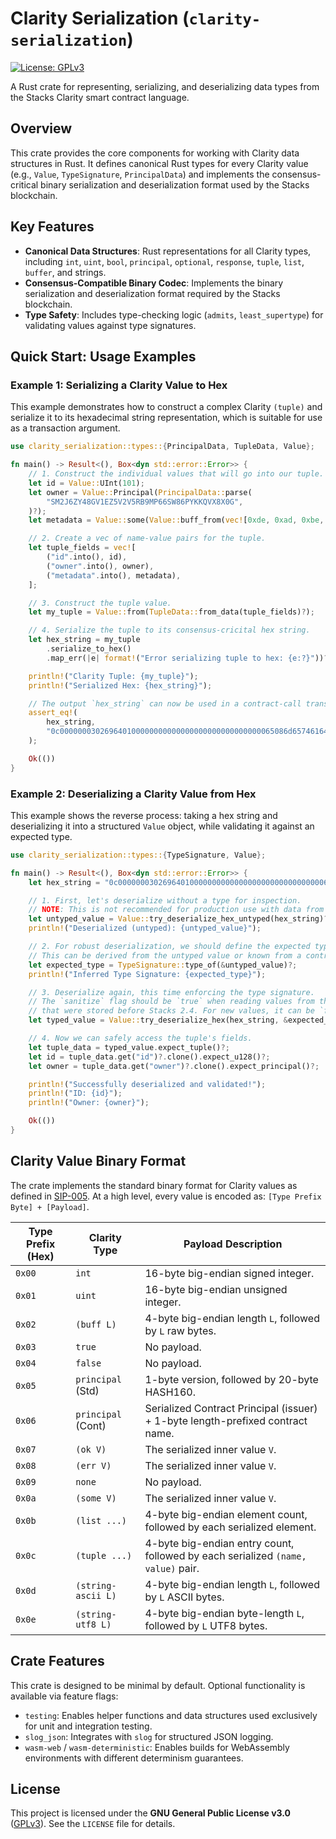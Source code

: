 # Clarity Serialization (`clarity-serialization`)

[![License: GPLv3](https://img.shields.io/badge/License-GPLv3-blue.svg)](https://www.gnu.org/licenses/gpl-3.0)

A Rust crate for representing, serializing, and deserializing data types from the Stacks Clarity smart contract language.

## Overview

This crate provides the core components for working with Clarity data structures in Rust. It defines canonical Rust types for every Clarity value (e.g., `Value`, `TypeSignature`, `PrincipalData`) and implements the consensus-critical binary serialization and deserialization format used by the Stacks blockchain.

## Key Features

*   **Canonical Data Structures**: Rust representations for all Clarity types, including `int`, `uint`, `bool`, `principal`, `optional`, `response`, `tuple`, `list`, `buffer`, and strings.
*   **Consensus-Compatible Binary Codec**: Implements the binary serialization and deserialization format required by the Stacks blockchain.
*   **Type Safety**: Includes type-checking logic (`admits`, `least_supertype`) for validating values against type signatures.

## Quick Start: Usage Examples

### Example 1: Serializing a Clarity Value to Hex

This example demonstrates how to construct a complex Clarity `(tuple)` and serialize it to its hexadecimal string representation, which is suitable for use as a transaction argument.

```rust
use clarity_serialization::types::{PrincipalData, TupleData, Value};

fn main() -> Result<(), Box<dyn std::error::Error>> {
    // 1. Construct the individual values that will go into our tuple.
    let id = Value::UInt(101);
    let owner = Value::Principal(PrincipalData::parse(
        "SM2J6ZY48GV1EZ5V2V5RB9MP66SW86PYKKQVX8X0G",
    )?);
    let metadata = Value::some(Value::buff_from(vec![0xde, 0xad, 0xbe, 0xef])?)?;

    // 2. Create a vec of name-value pairs for the tuple.
    let tuple_fields = vec![
        ("id".into(), id),
        ("owner".into(), owner),
        ("metadata".into(), metadata),
    ];

    // 3. Construct the tuple value.
    let my_tuple = Value::from(TupleData::from_data(tuple_fields)?);

    // 4. Serialize the tuple to its consensus-cricital hex string.
    let hex_string = my_tuple
        .serialize_to_hex()
        .map_err(|e| format!("Error serializing tuple to hex: {e:?}"))?;

    println!("Clarity Tuple: {my_tuple}");
    println!("Serialized Hex: {hex_string}");

    // The output `hex_string` can now be used in a contract-call transaction.
    assert_eq!(
        hex_string,
        "0c000000030269640100000000000000000000000000000065086d657461646174610a0200000004deadbeef056f776e65720514a46ff88886c2ef9762d970b4d2c63678835bd39d"
    );

    Ok(())
}
```

### Example 2: Deserializing a Clarity Value from Hex

This example shows the reverse process: taking a hex string and deserializing it into a structured `Value` object, while validating it against an expected type.

```rust
use clarity_serialization::types::{TypeSignature, Value};

fn main() -> Result<(), Box<dyn std::error::Error>> {
    let hex_string = "0c000000030269640100000000000000000000000000000065086d657461646174610a0200000004deadbeef056f776e65720514a46ff88886c2ef9762d970b4d2c63678835bd39d";

    // 1. First, let's deserialize without a type for inspection.
    // NOTE: This is not recommended for production use with data from untrusted sources.
    let untyped_value = Value::try_deserialize_hex_untyped(hex_string)?;
    println!("Deserialized (untyped): {untyped_value}");

    // 2. For robust deserialization, we should define the expected type.
    // This can be derived from the untyped value or known from a contract's interface.
    let expected_type = TypeSignature::type_of(&untyped_value)?;
    println!("Inferred Type Signature: {expected_type}");

    // 3. Deserialize again, this time enforcing the type signature.
    // The `sanitize` flag should be `true` when reading values from the DB
    // that were stored before Stacks 2.4. For new values, it can be `false`.
    let typed_value = Value::try_deserialize_hex(hex_string, &expected_type, false)?;

    // 4. Now we can safely access the tuple's fields.
    let tuple_data = typed_value.expect_tuple()?;
    let id = tuple_data.get("id")?.clone().expect_u128()?;
    let owner = tuple_data.get("owner")?.clone().expect_principal()?;

    println!("Successfully deserialized and validated!");
    println!("ID: {id}");
    println!("Owner: {owner}");

    Ok(())
}
```

## Clarity Value Binary Format

The crate implements the standard binary format for Clarity values as defined in [SIP-005](https://github.com/stacksgov/sips/blob/main/sips/sip-005/sip-005-blocks-and-transactions.md#clarity-value-representation). At a high level, every value is encoded as: `[Type Prefix Byte] + [Payload]`.

| Type Prefix (Hex) | Clarity Type      | Payload Description                                                              |
| ----------------- | ----------------- | -------------------------------------------------------------------------------- |
| `0x00`            | `int`             | 16-byte big-endian signed integer.                                               |
| `0x01`            | `uint`            | 16-byte big-endian unsigned integer.                                             |
| `0x02`            | `(buff L)`        | 4-byte big-endian length `L`, followed by `L` raw bytes.                         |
| `0x03`            | `true`            | No payload.                                                                      |
| `0x04`            | `false`           | No payload.                                                                      |
| `0x05`            | `principal` (Std) | 1-byte version, followed by 20-byte HASH160.                                     |
| `0x06`            | `principal` (Cont)| Serialized Contract Principal (issuer) + 1-byte length-prefixed contract name.   |
| `0x07`            | `(ok V)`          | The serialized inner value `V`.                                                  |
| `0x08`            | `(err V)`         | The serialized inner value `V`.                                                  |
| `0x09`            | `none`            | No payload.                                                                      |
| `0x0a`            | `(some V)`        | The serialized inner value `V`.                                                  |
| `0x0b`            | `(list ...)`      | 4-byte big-endian element count, followed by each serialized element.            |
| `0x0c`            | `(tuple ...)`     | 4-byte big-endian entry count, followed by each serialized `(name, value)` pair. |
| `0x0d`            | `(string-ascii L)`| 4-byte big-endian length `L`, followed by `L` ASCII bytes.                       |
| `0x0e`            | `(string-utf8 L)` | 4-byte big-endian byte-length `L`, followed by `L` UTF8 bytes.                   |

## Crate Features

This crate is designed to be minimal by default. Optional functionality is available via feature flags:

*   `testing`: Enables helper functions and data structures used exclusively for unit and integration testing.
*   `slog_json`: Integrates with `slog` for structured JSON logging.
*   `wasm-web` / `wasm-deterministic`: Enables builds for WebAssembly environments with different determinism guarantees.

## License

This project is licensed under the **GNU General Public License v3.0** ([GPLv3](https://www.gnu.org/licenses/gpl-3.0.en.html)). See the `LICENSE` file for details.

